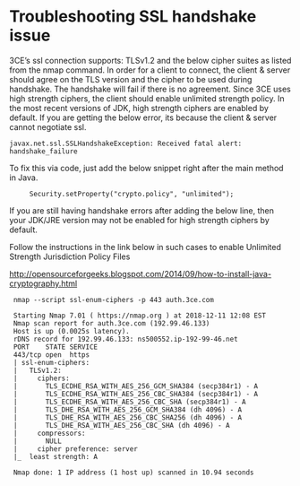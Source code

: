 # Troubleshooting SSL handshake issue


 3CE’s ssl connection supports:  TLSv1.2 and the below cipher suites as listed from the nmap command.
 In order for a client to connect, the client & server should agree on the TLS version and
 the cipher to be used during handshake. The handshake will fail if there is no agreement.
 Since 3CE uses high strength ciphers, the client should enable unlimited strength policy.
 In the most recent versions of JDK, high strength ciphers are enabled by default.
 If you are getting the below error, its because the client & server cannot negotiate ssl.
 
```
javax.net.ssl.SSLHandshakeException: Received fatal alert: handshake_failure
```

 To fix this via code, just add the below snippet right after the main method in Java.
 
```
     Security.setProperty("crypto.policy", "unlimited");
```

 If you are still having handshake errors after adding the below line,
 then your JDK/JRE version may not be enabled for high strength ciphers by default.

 Follow the instructions in the link below in such cases to enable
 Unlimited Strength Jurisdiction Policy Files

 http://opensourceforgeeks.blogspot.com/2014/09/how-to-install-java-cryptography.html


```
 nmap --script ssl-enum-ciphers -p 443 auth.3ce.com

 Starting Nmap 7.01 ( https://nmap.org ) at 2018-12-11 12:08 EST
 Nmap scan report for auth.3ce.com (192.99.46.133)
 Host is up (0.0025s latency).
 rDNS record for 192.99.46.133: ns500552.ip-192-99-46.net
 PORT    STATE SERVICE
 443/tcp open  https
 | ssl-enum-ciphers:
 |   TLSv1.2:
 |     ciphers:
 |       TLS_ECDHE_RSA_WITH_AES_256_GCM_SHA384 (secp384r1) - A
 |       TLS_ECDHE_RSA_WITH_AES_256_CBC_SHA384 (secp384r1) - A
 |       TLS_ECDHE_RSA_WITH_AES_256_CBC_SHA (secp384r1) - A
 |       TLS_DHE_RSA_WITH_AES_256_GCM_SHA384 (dh 4096) - A
 |       TLS_DHE_RSA_WITH_AES_256_CBC_SHA256 (dh 4096) - A
 |       TLS_DHE_RSA_WITH_AES_256_CBC_SHA (dh 4096) - A
 |     compressors:
 |       NULL
 |     cipher preference: server
 |_  least strength: A

 Nmap done: 1 IP address (1 host up) scanned in 10.94 seconds

```

